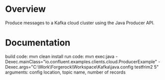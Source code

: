 # Overview

Produce messages to a Kafka cloud cluster using the Java Producer API.


# Documentation

build code: mvn clean install
run code: mvn exec:java -Dexec.mainClass="io.confluent.examples.clients.cloud.ProducerExample" -Dexec.args="C:\Work\Forgerock\Workspace\Kafka\java.config testfrim2 5"
arguments: config location, topic name, number of records
